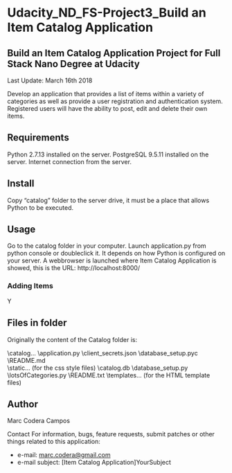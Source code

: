 # Udacity_ND_FS-Project3_Build an Item Catalog Application

## Build an Item Catalog Application Project for Full Stack Nano Degree at Udacity
Last Update: March 16th 2018

Develop an application that provides a list of items within a variety of categories as well as provide a user registration and authentication system. Registered users will have the ability to post, edit and delete their own items.

## Requirements
Python 2.7.13 installed on the server.
PostgreSQL 9.5.11 installed on the server.
Internet connection from the server.

## Install
Copy “catalog” folder to the server drive, it must be a place that allows Python to be executed.

## Usage
Go to the catalog folder in your computer.
Launch application.py from python console or doubleclick it. It depends on how Python is configured on your server.
A webbrowser is launched where Item Catalog Application is showed, this is the URL: http://localhost:8000/

### Adding Items
Y

## Files in folder
Originally the content of the Catalog folder is:

\catalog\...
  \application.py
  \client_secrets.json
  \database_setup.pyc
  \README.md   
  \static\... (for the css style files)
  \catalog.db
  \database_setup.py
  \lotsOfCategories.py
  \README.txt
  \templates\... (for the HTML template files)

## Author
Marc Codera Campos

Contact
For information, bugs, feature requests, submit patches or other things related to this application:
* e-mail: marc.codera@gmail.com
* e-mail subject: [Item Catalog Application]YourSubject